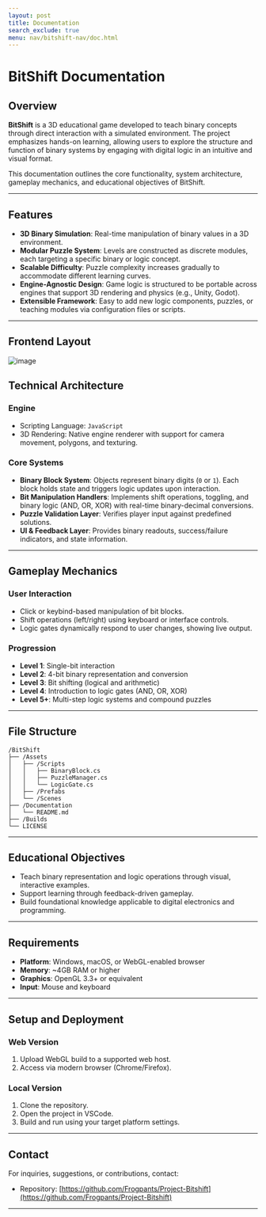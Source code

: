 ```yaml
---
layout: post
title: Documentation
search_exclude: true
menu: nav/bitshift-nav/doc.html
---
```


# BitShift Documentation

## Overview

**BitShift** is a 3D educational game developed to teach binary concepts through direct interaction with a simulated environment. The project emphasizes hands-on learning, allowing users to explore the structure and function of binary systems by engaging with digital logic in an intuitive and visual format.

This documentation outlines the core functionality, system architecture, gameplay mechanics, and educational objectives of BitShift.

---

## Features

- **3D Binary Simulation**: Real-time manipulation of binary values in a 3D environment.
- **Modular Puzzle System**: Levels are constructed as discrete modules, each targeting a specific binary or logic concept.
- **Scalable Difficulty**: Puzzle complexity increases gradually to accommodate different learning curves.
- **Engine-Agnostic Design**: Game logic is structured to be portable across engines that support 3D rendering and physics (e.g., Unity, Godot).
- **Extensible Framework**: Easy to add new logic components, puzzles, or teaching modules via configuration files or scripts.

---


## Frontend Layout
![image](https://github.com/user-attachments/assets/12d11622-28c3-499c-b66e-0c1ea7825344)


## Technical Architecture

### Engine

- Scripting Language: `JavaScript`
- 3D Rendering: Native engine renderer with support for camera movement, polygons, and texturing.

### Core Systems

- **Binary Block System**: Objects represent binary digits (`0` or `1`). Each block holds state and triggers logic updates upon interaction.
- **Bit Manipulation Handlers**: Implements shift operations, toggling, and binary logic (AND, OR, XOR) with real-time binary-decimal conversions.
- **Puzzle Validation Layer**: Verifies player input against predefined solutions.
- **UI & Feedback Layer**: Provides binary readouts, success/failure indicators, and state information.

---

## Gameplay Mechanics

### User Interaction

- Click or keybind-based manipulation of bit blocks.
- Shift operations (left/right) using keyboard or interface controls.
- Logic gates dynamically respond to user changes, showing live output.

### Progression

- **Level 1**: Single-bit interaction
- **Level 2**: 4-bit binary representation and conversion
- **Level 3**: Bit shifting (logical and arithmetic)
- **Level 4**: Introduction to logic gates (AND, OR, XOR)
- **Level 5+**: Multi-step logic systems and compound puzzles

---

## File Structure

```text
/BitShift
├── /Assets
│   ├── /Scripts
│   │   ├── BinaryBlock.cs
│   │   ├── PuzzleManager.cs
│   │   └── LogicGate.cs
│   ├── /Prefabs
│   └── /Scenes
├── /Documentation
│   └── README.md
├── /Builds
└── LICENSE
````

---

## Educational Objectives

* Teach binary representation and logic operations through visual, interactive examples.
* Support learning through feedback-driven gameplay.
* Build foundational knowledge applicable to digital electronics and programming.

---

## Requirements

* **Platform**: Windows, macOS, or WebGL-enabled browser
* **Memory**: ~4GB RAM or higher
* **Graphics**: OpenGL 3.3+ or equivalent
* **Input**: Mouse and keyboard

---

## Setup and Deployment

### Web Version

1. Upload WebGL build to a supported web host.
2. Access via modern browser (Chrome/Firefox).

### Local Version

1. Clone the repository.
2. Open the project in VSCode.
3. Build and run using your target platform settings.

---

## Contact

For inquiries, suggestions, or contributions, contact:

* Repository: [https://github.com/Frogpants/Project-Bitshift](https://github.com/Frogpants/Project-Bitshift)

---
